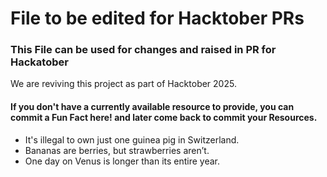 # File to be edited for Hacktober PRs
### This File can be used for changes and raised in PR for Hackatober

We are reviving this project as part of Hacktober 2025.










#### If you don't have a currently available resource to provide, you can commit a Fun Fact here! and later come back to commit your Resources.
* It's illegal to own just one guinea pig in Switzerland.
* Bananas are berries, but strawberries aren’t.
* One day on Venus is longer than its entire year.
